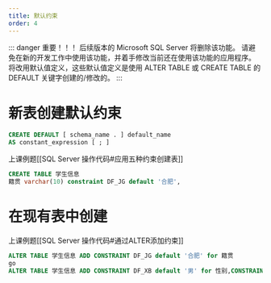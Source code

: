 ```yaml
---
title: 默认约束
order: 4
---
```


::: danger 重要！！！
后续版本的 Microsoft SQL Server 将删除该功能。 请避免在新的开发工作中使用该功能，并着手修改当前还在使用该功能的应用程序。 将改用默认值定义，这些默认值定义是使用 ALTER TABLE 或 CREATE TABLE 的 DEFAULT 关键字创建的/修改的。
:::

# 新表创建默认约束

```sql
CREATE DEFAULT [ schema_name . ] default_name   
AS constant_expression [ ; ]
```

上课例题[[SQL Server 操作代码#应用五种约束创建表]]
```sql
CREATE TABLE 学生信息
籍贯 varchar(10) constraint DF_JG default '合肥',
```

# 在现有表中创建
上课例题[[SQL Server 操作代码#通过ALTER添加约束]]
```sql
ALTER TABLE 学生信息 ADD CONSTRAINT DF_JG default '合肥' for 籍贯
go 
ALTER TABLE 学生信息 ADD CONSTRAINT DF_XB default '男' for 性别,CONSTRAINT CK_XB check (性别='男' or 性别='女')
```
